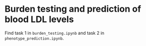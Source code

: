 # Burden testing and prediction of blood LDL levels

Find task 1 in `burden_testing.ipynb` and task 2 in `phenotype_prediction.ipynb`.
